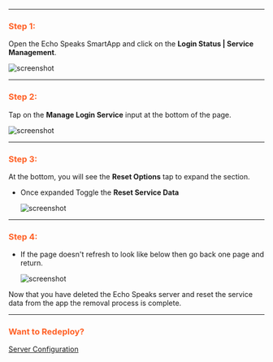 
---
### <h3 style="color: #FF6025;">Step 1:</h3>
Open the Echo Speaks SmartApp and click on the **Login Status | Service Management**.

![screenshot](img/st_server_reset_1.png)

---
### <h3 style="color: #FF6025;">Step 2:</h3>
Tap on the **Manage Login Service** input at the bottom of the page.

  ![screenshot](img/st_server_reset_2.png)

---
### <h3 style="color: #FF6025;">Step 3:</h3>
At the bottom, you will see the **Reset Options** tap to expand the section.

* Once expanded Toggle the **Reset Service Data**

  ![screenshot](img/st_server_reset_3.png)

---
### <h3 style="color: #FF6025;">Step 4:</h3>
* If the page doesn't refresh to look like below then go back one page and return.

  ![screenshot](img/st_server_reset_4.png)

Now that you have deleted the Echo Speaks server and reset the service data from the app the removal process is complete.

---

### <h3 style="color: #FF6025;">Want to Redeploy?</h3>

[Server Configuration](/echo-speaks-docs/configuration/smartthings/config_server)
